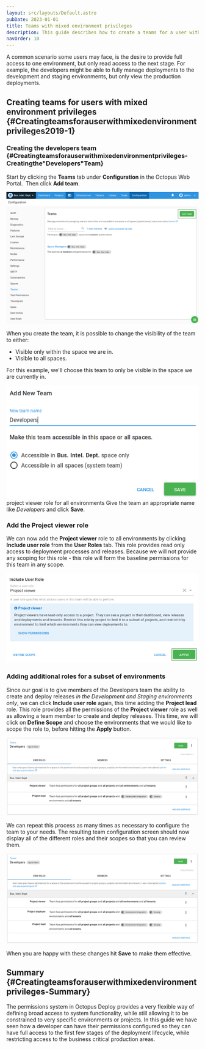 ```yaml
---
layout: src/layouts/Default.astro
pubDate: 2023-01-01
title: Teams with mixed environment privileges
description: This guide describes how to create a teams for a user with mixed environment privileges.
navOrder: 10
---
```


A common scenario some users may face, is the desire to provide full access to one environment, but only read access to the next stage. For example, the developers might be able to fully manage deployments to the development and staging environments, but only view the production deployments.

## Creating teams for users with mixed environment privileges {#Creatingteamsforauserwithmixedenvironmentprivileges2019-1}

### Creating the developers team {#Creatingteamsforauserwithmixedenvironmentprivileges-Creatingthe&quot;Developers&quot;Team}

Start by clicking the **Teams** tab under **Configuration** in the Octopus Web Portal.  Then click **Add team**.

![](images/add-team.png "width=500")

When you create the team, it is possible to change the visibility of the team to either:

 - Visible only within the space we are in.
 - Visible to all spaces.

For this example, we'll choose this team to only be visible in the space we are currently in.

![](images/add-team-detail.png "width=500")
project viewer role for all environments
Give the team an appropriate name like *Developers* and click **Save**.

### Add the Project viewer role

We can now add the **Project viewer** role to all environments by clicking **Include user role** from the **User Roles** tab. This role provides read only access to deployment processes and releases. Because we will not provide any scoping for this role - this role will form the baseline permissions
for this team in any scope.

![](images/add-unscoped-role.png "width=500")

### Adding additional roles for a subset of environments

Since our goal is to give members of the Developers team the ability to create and deploy releases _in the Development and Staging environments only_, we can click **Include user role** again, this time adding the **Project lead** role. This role provides all the permissions of the **Project viewer** role as well as allowing a team member to create and deploy releases. This time, we will click on **Define Scope** and choose the environments that we would like to scope the role to, before hitting the **Apply** button.

![](images/define-scope-for-user-role.png "width=500")

We can repeat this process as many times as necessary to configure the team to your needs. The resulting team configuration screen should now display all of the different roles and their scopes so that you can review them.

![](images/add-team-with-scoped-roles.png "width=500")

When you are happy with these changes hit **Save** to make them effective.

## Summary {#Creatingteamsforauserwithmixedenvironmentprivileges-Summary}

The permissions system in Octopus Deploy provides a very flexible way of defining broad access to system functionality, while still allowing it to be constrained to very specific environments or projects. In this guide we have seen how a developer can have their permissions configured so they can have full access to the first few stages of the deployment lifecycle, while restricting access to the business critical production areas.
